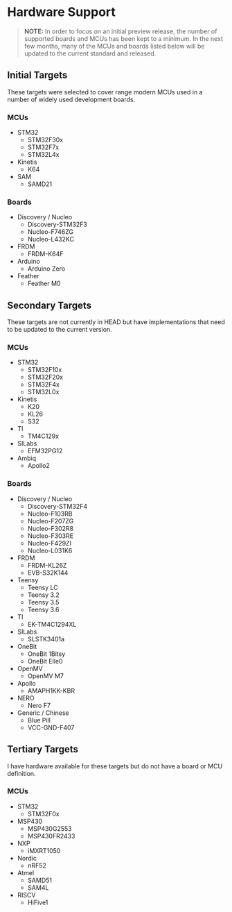 # Hardware Support

> **NOTE:** In order to focus on an initial preview release, the number of supported
> boards and MCUs has been kept to a minimum. In the next few months, many of the MCUs
> and boards listed below will be updated to the current standard and released.

## Initial Targets

These targets were selected to cover range modern MCUs used in a number of widely used 
development boards.

### MCUs

- STM32
   - STM32F30x
   - STM32F7x
   - STM32L4x
- Kinetis
   - K64
- SAM
   - SAMD21

### Boards

- Discovery / Nucleo
   - Discovery-STM32F3
   - Nucleo-F746ZG
   - Nucleo-L432KC
- FRDM
   - FRDM-K64F
- Arduino
   - Arduino Zero
- Feather
   - Feather M0

## Secondary Targets

These targets are not currently in HEAD but have implementations that need to be updated to the current
version.

### MCUs

- STM32
   - STM32F10x
   - STM32F20x
   - STM32F4x
   - STM32L0x
- Kinetis
   - K20
   - KL26
   - S32   
- TI
   - TM4C129x
- SILabs
   - EFM32PG12 
- Ambiq
   - Apollo2

### Boards

- Discovery / Nucleo
   - Discovery-STM32F4
   - Nucleo-F103RB
   - Nucleo-F207ZG
   - Nucleo-F302R8
   - Nucleo-F303RE
   - Nucleo-F429ZI
   - Nucleo-L031K6
- FRDM
   - FRDM-KL26Z
   - EVB-S32K144
- Teensy
   - Teensy LC
   - Teensy 3.2
   - Teensy 3.5
   - Teensy 3.6
- TI
   - EK-TM4C1294XL
- SILabs
   - SLSTK3401a
- OneBit
   - OneBit 1Bitsy
   - OneBit Elle0
- OpenMV
   - OpenMV M7
- Apollo
   - AMAPH1KK-KBR
- NERO
   - Nero F7
- Generic / Chinese
   - Blue Pill
   - VCC-GND-F407

## Tertiary Targets

I have hardware available for these targets but do not have a board or MCU definition. 

### MCUs

- STM32
   - STM32F0x
- MSP430
   - MSP430G2553
   - MSP430FR2433
- NXP
   - iMXRT1050
- Nordic
   - nRF52
- Atmel
   - SAMD51
   - SAM4L
- RISCV
   - HiFive1